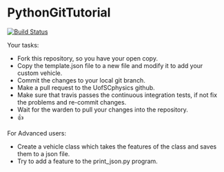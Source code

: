 # PythonGitTutorial

[![Build Status](https://travis-ci.org/uofscphysics/PythonGitTutorial.svg?branch=master)](https://travis-ci.org/uofscphysics/PythonGitTutorial)

Your tasks:
- Fork this repository, so you have your open copy.
- Copy the template.json file to a new file and modify it to add your custom vehicle.
- Commit the changes to your local git branch.
- Make a pull request to the UofSCphysics github.
- Make sure that travis passes the continuous integration tests, if not fix the problems and re-commit changes.
- Wait for the warden to pull your changes into the repository.
- :+1:


For Advanced users:
- Create a vehicle class which takes the features of the class and saves them to a json file.
- Try to add a feature to the print_json.py program.
